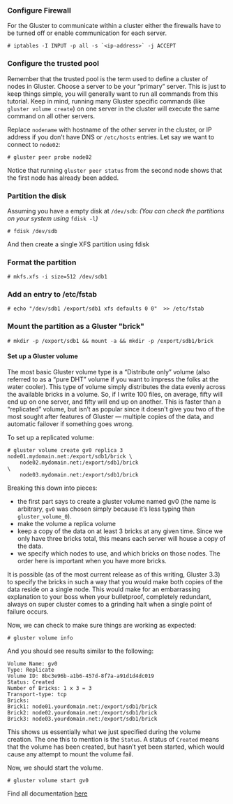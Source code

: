 ### Configure Firewall

For the Gluster to communicate within a cluster either the firewalls
have to be turned off or enable communication for each server.

```console
# iptables -I INPUT -p all -s `<ip-address>` -j ACCEPT
```

### Configure the trusted pool

Remember that the trusted pool is the term used to define a cluster of
nodes in Gluster. Choose a server to be your “primary” server. This is
just to keep things simple, you will generally want to run all commands
from this tutorial. Keep in mind, running many Gluster specific commands
(like `gluster volume create`) on one server in the cluster will
execute the same command on all other servers.

Replace `nodename` with hostname of the other server in the cluster,
or IP address if you don’t have DNS or `/etc/hosts` entries.
Let say we want to connect to `node02`:

```console
# gluster peer probe node02
```

Notice that running `gluster peer status` from the second node shows
that the first node has already been added.

### Partition the disk

Assuming you have a empty disk at `/dev/sdb`: *(You can check the partitions on your system using* `fdisk -l`*)*

```console
# fdisk /dev/sdb 
```

And then create a single XFS partition using fdisk

### Format the partition

```console
# mkfs.xfs -i size=512 /dev/sdb1
```

### Add an entry to /etc/fstab

```console
# echo "/dev/sdb1 /export/sdb1 xfs defaults 0 0"  >> /etc/fstab
```

### Mount the partition as a Gluster "brick"

```console
# mkdir -p /export/sdb1 && mount -a && mkdir -p /export/sdb1/brick
```

#### Set up a Gluster volume

The most basic Gluster volume type is a “Distribute only” volume (also
referred to as a “pure DHT” volume if you want to impress the folks at
the water cooler). This type of volume simply distributes the data
evenly across the available bricks in a volume. So, if I write 100
files, on average, fifty will end up on one server, and fifty will end
up on another. This is faster than a “replicated” volume, but isn’t as
popular since it doesn’t give you two of the most sought after features
of Gluster — multiple copies of the data, and automatic failover if
something goes wrong.

To set up a replicated volume:

```console
# gluster volume create gv0 replica 3 node01.mydomain.net:/export/sdb1/brick \
    node02.mydomain.net:/export/sdb1/brick                                   \
    node03.mydomain.net:/export/sdb1/brick
```

Breaking this down into pieces:

- the first part says to create a gluster volume named gv0
(the name is arbitrary, `gv0` was chosen simply because
it’s less typing than `gluster_volume_0`).
- make the volume a replica volume
- keep a copy of the data on at least 3 bricks at any given time.
Since we only have three bricks total, this
means each server will house a copy of the data.
- we specify which nodes to use, and which bricks on those nodes. The order here is
important when you have more bricks.

It is possible (as of the most current release as of this writing, Gluster 3.3)
to specify the bricks in such a way that you would make both copies of the data reside on a
single node. This would make for an embarrassing explanation to your
boss when your bulletproof, completely redundant, always on super
cluster comes to a grinding halt when a single point of failure occurs.

Now, we can check to make sure things are working as expected:

```console
# gluster volume info
```

And you should see results similar to the following:

```console
Volume Name: gv0
Type: Replicate
Volume ID: 8bc3e96b-a1b6-457d-8f7a-a91d1d4dc019
Status: Created
Number of Bricks: 1 x 3 = 3
Transport-type: tcp
Bricks:
Brick1: node01.yourdomain.net:/export/sdb1/brick
Brick2: node02.yourdomain.net:/export/sdb1/brick
Brick3: node03.yourdomain.net:/export/sdb1/brick
```

This shows us essentially what we just specified during the volume
creation. The one this to mention is the `Status`. A status of `Created`
means that the volume has been created, but hasn’t yet been started,
which would cause any attempt to mount the volume fail.

Now, we should start the volume.

```
# gluster volume start gv0
```

Find all documentation [here](../index.md)
